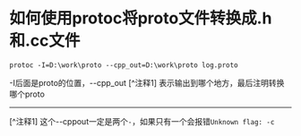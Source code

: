 # 如何使用protoc将proto文件转换成.h和.cc文件

```
protoc -I=D:\work\proto --cpp_out=D:\work\proto log.proto 
```
-I后面是proto的位置，--cpp_out [^注释1] 表示输出到哪个地方，最后注明转换哪个proto

---

[^注释1]  这个--cppout一定是两个`-`，如果只有一个会报错`Unknown flag: -c`
